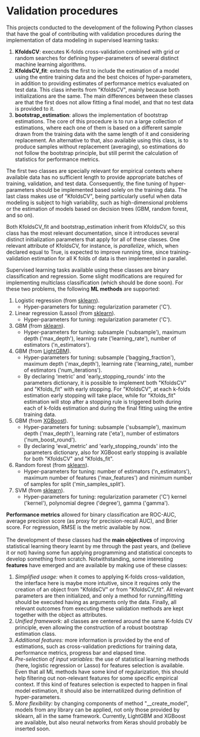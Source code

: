# Validation procedures

This projects conducted to the development of the following Python classes that have the goal of contributing with validation procedures during the implementation of data modeling in supervised learning tasks:
1. **KfoldsCV**: executes K-folds cross-validation combined with grid or random searches for defining hyper-parameters of several distinct machine learning algorithms.
2. **KfoldsCV_fit**: extends the first to include the estimation of a model using the entire training data and the best choices of hyper-parameters, in addition to providing estimates of performance metrics evaluated on test data. This class inherits from "KfoldsCV", mainly because both initializations are the same. The main differences between these classes are that the first does not allow fitting a final model, and that no test data is provided to it.
3. **bootstrap_estimation**: allows the implementation of bootstrap estimations. The core of this procedure is to run a large collection of estimations, where each one of them is based on a different sample drawn from the training data with the same length of it and considering replacement. An alternative to that, also available using this class, is to produce samples without replacement (averaging), so estimations do not follow the bootstrap principle, but still permit the calculation of statistics for performance metrics.

The first two classes are specially relevant for empirical contexts where available data has no sufficient length to provide appropriate batches of training, validation, and test data. Consequently, the fine tuning of hyper-parameters should be implemented based solely on the training data. The last class makes use of "KfoldsCV", being particularly useful when data modeling is subject to high variability, such as high-dimensional problems or the estimation of models based on decision trees (GBM, random forest, and so on).

Both KfoldsCV_fit and bootstrap_estimation inherit from KfoldsCV, so this class has the most relevant documentation, since it introduces several distinct initialization parameters that apply for all of these classes. One relevant attribute of KfoldsCV, for instance, is *parallelize*, which, when declared equal to True, is expected to improve running time, since training-validation estimation for all K folds of data is then implemented in parallel.

Supervised learning tasks available using these classes are binary classification and regression. Some slight modifications are
required for implementing multiclass classification (which should be done soon). For these two problems, the following **ML methods**
are supported:
1. Logistic regression (from [sklearn](https://scikit-learn.org/stable/modules/generated/sklearn.linear_model.LogisticRegression.html)).
    * Hyper-parameters for tuning: regularization parameter ('C').
2. Linear regression (Lasso) (from [sklearn](https://scikit-learn.org/stable/modules/generated/sklearn.linear_model.Lasso.html)).
    * Hyper-parameters for tuning: regularization parameter ('C').
3. GBM (from [sklearn](https://scikit-learn.org/stable/modules/generated/sklearn.ensemble.GradientBoostingClassifier.html)).
    * Hyper-parameters for tuning: subsample ('subsample'), maximum depth ('max_depth'), learning rate ('learning_rate'), number of estimators ('n_estimators').
4. GBM (from [LightGBM](https://lightgbm.readthedocs.io/en/latest/Parameters.html)).
    * Hyper-parameters for tuning: subsample ('bagging_fraction'), maximum depth ('max_depth'), learning rate ('learning_rate), number of estimators ('num_iterations').
    * By declaring 'metric' and 'early_stopping_rounds' into the parameters dictionary, it is possible to implement both "KfoldsCV" and "Kfolds_fit" with early stopping. For "KfoldsCV", at each k-folds estimation early stopping will take place, while for "Kfolds_fit" estimation will stop after a stopping rule is triggered both during each of k-folds estimation and during the final fitting using the entire training data.
5. GBM (from [XGBoost](https://xgboost.readthedocs.io/en/latest/parameter.html#xgboost-parameters)).
    * Hyper-parameters for tuning: subsample ('subsample'), maximum depth ('max_depth'), learning rate ('eta'), number of estimators ('num_boost_round').
    * By declaring 'eval_metric' and 'early_stopping_rounds' into the parameters dictionary, also for XGBoost early stopping is available for both "KfoldsCV" and "Kfolds_fit".
6. Random forest (from [sklearn](https://scikit-learn.org/stable/modules/generated/sklearn.ensemble.RandomForestClassifier.html)).
    * Hyper-parameters for tuning: number of estimators ('n_estimators'), maximum number of features ('max_features') and minimum
    number of samples for split ('min_samples_split').
7. SVM (from [sklearn](https://scikit-learn.org/stable/modules/generated/sklearn.svm.SVC.html)).
    * Hyper-parameters for tuning: regularization parameter ('C') kernel ('kernel'), polynomial degree ('degree'), gamma ('gamma').

**Performance metrics** allowed for binary classification are ROC-AUC, average precision score (as proxy for precision-recall AUC), and Brier score. For regression, RMSE is the metric available by now.
<br>
<br>
The development of these classes had the **main objectives** of improving statistical learning theory learnt by me through the past years, and (believe it or not) having some fun applying programming and statistical concepts to develop something from scratch. Notwithstanding, some interesting **features** have emerged and are available by making use of these classes:
1. *Simplified usage:* when it comes to applying K-folds cross-validation, the interface here is maybe more intuitive, since it requires only the creation of an object from "KfoldsCV" or from "KfoldsCV_fit". All relevant parameters are then initialized, and only a method for running/fitting should be executed having as arguments only the data. Finally, all relevant outcomes from executing these validation methods are kept together with the object as attributes.
2. *Unified framework:* all classes are centered around the same K-folds CV principle, even allowing the construction of a robust bootstrap estimation class.
3. *Additional features:* more information is provided by the end of estimations, such as cross-validation predictions for training data, performance metrics, progress bar and elapsed time.
4. *Pre-selection of input variables:* the use of statistical learning methods (here, logistic regression or Lasso) for features selection is available. Even that all ML methods have some kind of regularization, this should help filtering out non-relevant features for some specific empirical context. If this kind of features selection is expected to happen in final model estimation, it should also be internatilized during definition of hyper-parameters.
5. *More flexibility:* by changing components of method "\__create_model", models from any library can be applied, not only those provided by sklearn, all in the same framework. Currently, LightGBM and XGBoost are available, but also neural networks from Keras should probably be inserted soon.
